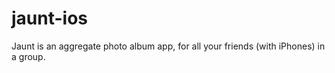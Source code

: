 # jaunt-ios

Jaunt is an aggregate photo album app, for all your friends (with iPhones) in a group.
